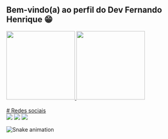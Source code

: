## Bem-vindo(a) ao perfil do Dev Fernando Henrique 😁

<div>
   <a href="https://github.com/fernandohsf">
   <img height="180em" src="https://github-readme-stats.vercel.app/api?username=fernandohsf&show_icons=true&theme=merko&include_all_commits=true&count_private=true"/>
   <img height="180em" src="https://github-readme-stats.vercel.app/api/top-langs/?username=fernandohsf&layout=compact&langs_count=6&theme=merko"/>
</div>
<br>
# Redes sociais 
<div>
   <a href="https://fernandohsf.github.io/Mini-portfolio/" target="_blank"><img src="https://img.shields.io/badge/-Mini-Portfólio-%230077B5?style=for-the-badge&logo=google&Color=white" target="_blank"></a> 
   <a href = "mailto:fernandohsferreira@gmail.com"><img src="https://img.shields.io/badge/-Gmail-%23333?style=for-the-badge&logo=gmail&logoColor=white" target="_blank"></a>
   <a href="https://www.linkedin.com/in/fernandohsf/" target="_blank"><img src="https://img.shields.io/badge/-LinkedIn-%230077B5?style=for-the-badge&logo=linkedin&logoColor=white" target="_blank"></a>
 
![Snake animation](https://github.com/fernandohsf/fernandohsf/blob/output/github-contribution-grid-snake.svg)
</div>
